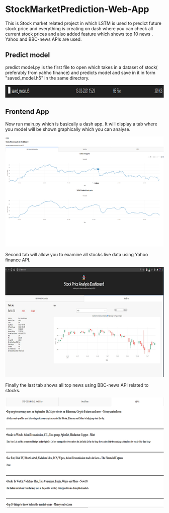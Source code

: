# StockMarketPrediction-Web-App
This is Stock market related project in which LSTM is used to predict future stock price and everything is creating on dash where you can check all current stock prices and also added feature which shows top 10 news . Yahoo and BBC-news APIs are used.

## Predict model
predict model.py is the first file to open which takes in a dataset of stock( preferably from yahho finance) and predicts model and save in it in form "saved_model.h5" in the same directory.

<img src="https://github.com/Atharva-V/StockMarketPrediction-Web-App/blob/main/screenshots/2.png" width="900" height="40">

## Frontend App
Now run main.py which is basically a dash app. It will display a tab where you model will be shown graphically which you can analyse.

<img src="https://github.com/Atharva-V/StockMarketPrediction-Web-App/blob/main/screenshots/3.png" width="550" height="350">

Second tab will allow you to examine all stocks live data using Yahoo finance API.

<img src="https://github.com/Atharva-V/StockMarketPrediction-Web-App/blob/main/screenshots/4.png" width="550" height="350">

Finally the last tab shows all top news using BBC-news API related to stocks.

<img src="https://github.com/Atharva-V/StockMarketPrediction-Web-App/blob/main/screenshots/5.png" width="550" height="350">

